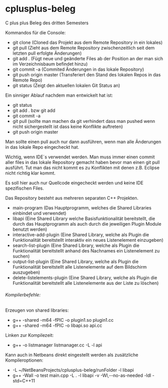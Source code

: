 cplusplus-beleg
===============

C plus plus Beleg des dritten Semesters

Kommandos für die Console:

* git clone <Url zum Repo> (Cloned das Projekt aus dem Remote Repository in ein lokales)
* git pull (Zieht aus dem Remote Repository zwischenzeitlich seit dem letzten pull erfolgte Änderungen)
* git add . (Fügt neue und geänderte Files ab der Position an der man sich im Verzeichnisbaum befindet hinzu)
* git commit -a (Commited Änderungen in das lokale Repository)
* git push origin master (Transferiert den Stand des lokalen Repos in das Remote Repo)
* git status (Zeigt den aktuellen lokalen Git Status an)

Ein sinniger Ablauf nachdem man entwickelt hat ist:
* git status
* git add . bzw git add <bestimmte Dateien>
* git commit -a
* git pull (sollte man machen da git verhindert dass man pushed wenn nicht sichergestellt ist dass keine Konflikte auftreten)
* git push origin master

Man sollte einen pull auch nur dann ausführen, wenn man alle Änderungen in das lokale Repo eingecheckt hat.

Wichtig, wenn IDE´s verwendet werden. Man muss immer einen commit aller files in das lokale Repository gemacht haben bevor man einen git pull ausführt. Tut man das nicht kommt es zu Konflikten mit denen z.B. Eclipse nicht richtig klar kommt.

Es soll hier auch nur Quellcode eingecheckt werden und keine IDE spezifischen Files.

Das Repository besteht aus mehreren separaten C++ Projekten.

* main-program (Das Hauptprogramm, welches die Shared Libraries einbindet und verwendet)
* libapi (Eine Shared Library welche Basisfunktionalität bereitstellt, die durch das Hauptprogramm als auch durch die jeweiligen Plugin Module benutzt werden)
* interactive-add-plugin (Eine Shared Library, welche als Plugin die Funktionalität bereitstellt interaktiv ein neues Listenelement einzugeben)
* search-list-plugin (Eine Shared Library, welche als Plugin die Funktionalität bereitstellt anhand des Nachnames ein Listenelement zu suchen)
* output-list-plugin (Eine Shared Library, welche als Plugin die Funktionalität bereitstellt alle Listenelemente auf dem Bildschirm auszugeben)
* delete-listelements-plugin (Eine Shared Library, welche als Plugin die Funktionalität bereitstellt alle Listenelemente aus der Liste zu löschen)
 

###### Kompilerbefehle:


Erzeugen von shared libraries:
* g++ -shared -m64 -fPIC -o plugin1.so plugin1.cc
* g++ -shared -m64 -fPIC -o libapi.so api.cc

Linken zur Kompilezeit:
* g++ -o listmanager listmanager.cc -L <pathToLib> -l api

Kann auch in Netbeans direkt eingestellt werden als zusätzliche Kompileroptionen:
* -L ~/NetBeansProjects/cplusplus-beleg/runFolder -l libapi
* g++ -Wall -o test main.cpp -L . -l libapi -v -Wl,--no-as-needed -ldl -std=C++11
